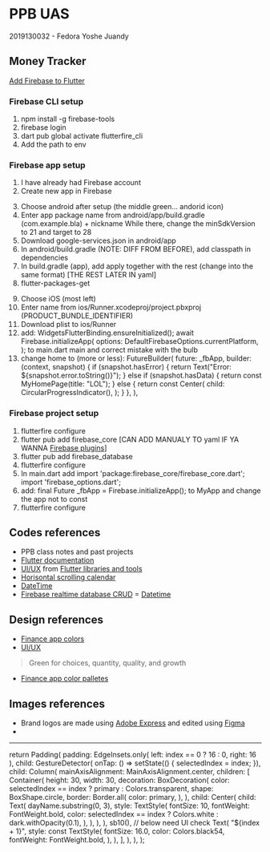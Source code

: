 # PPB UAS

2019130032 - Fedora Yoshe Juandy

## Money Tracker

<a href="https://firebase.google.com/docs/flutter/setup?platform=ios#available-plugins">Add Firebase to Flutter</a>

### Firebase CLI setup

1. npm install -g firebase-tools
2. firebase login
3. dart pub global activate flutterfire_cli
4. Add the path to env
### Firebase app setup

1. I have already had Firebase account
2. Create new app in Firebase

<!-- ANDROID -->
3. Choose android after setup (the middle green... andorid icon)
4. Enter app package name from android/app/build.gradle (com.example.bla) + nickname
While there, change the minSdkVersion to 21 and target to 28
5. Download google-services.json in android/app
6. In android/build.gradle (NOTE: DIFF FROM BEFORE), add classpath in dependencies
7. In build.gradle (app), add apply together with the rest (change into the same format)
[THE REST LATER IN yaml]
8. flutter-packages-get

<!-- iOS -->
9. Choose iOS (most left)
10. Enter name from ios/Runner.xcodeproj/project.pbxproj (PRODUCT_BUNDLE_IDENTIFIER)
11. Download plist to ios/Runner
12. add:
    WidgetsFlutterBinding.ensureInitialized();
    await Firebase.initializeApp(
        options: DefaultFirebaseOptions.currentPlatform,
    );
    to main.dart main and correct mistake with the bulb
13. change home to (more or less):
    FutureBuilder(
        future: _fbApp,
        builder: (context, snapshot) {
          if (snapshot.hasError) {
            return Text("Error:  ${snapshot.error.toString()}");
          } else if (snapshot.hasData) {
            return const MyHomePage(title: "LOL");
          } else {
            return const Center(
              child: CircularProgressIndicator(),
            );
          }
        },
      ),

### Firebase project setup

1. flutterfire configure
2. flutter pub add firebase_core [CAN ADD MANUALY TO yaml IF YA WANNA <a href="https://firebase.google.com/docs/flutter/setup?platform=ios#available-plugins">Firebase plugins</a>]
3. flutter pub add firebase_database
4. flutterfire configure
5. In main.dart add
    import 'package:firebase_core/firebase_core.dart';
    import 'firebase_options.dart';
6. add:
    final Future<FirebaseApp> _fbApp = Firebase.initializeApp();
    to MyApp and change the app not to const
7. flutterfire configure

## Codes references

- PPB class notes and past projects
- <a href="https://docs.flutter.dev/">Flutter documentation</a>
- <a href="https://flutterawesome.com/budget-tracker-app-ui-with-flutter/">UI/UX</a> from <a href="https://flutterawesome.com/">Flutter libraries and tools</a>
- <a href="https://stackoverflow.com/questions/71690214/how-do-construct-a-horizontally-scrollable-calendar-in-my-appbar-with-flutter">Horisontal scrolling calendar</a>
- <a href="https://codingzest.com/firebase-realtime-database-crud-operations-for-flutter-project/">DateTime</a>
- <a href="https://codingzest.com/firebase-realtime-database-crud-operations-for-flutter-project/">Firebase realtime database CRUD</a>
= <a href="https://stackoverflow.com/questions/51420559/get-last-month-date-in-flutter-dart">Datetime</a>

## Design references

- <a href="https://uxdesign.cc/3-colors-for-financial-applications-ec75c806e454">Finance app colors</a>
- <a href="https://dribbble.com/tags/expense_tracker">UI/UX</a>

> Green for choices, quantity, quality, and growth

- <a href="https://www.crazyegg.com/blog/color-palettes-financial/">Finance app color palletes</a>
## Images references

- Brand logos are made using <a href="https://express.adobe.com/express-apps/logo-maker">Adobe Express</a> and edited using <a href="https://www.figma.com/">Figma</a>
- 


---

return Padding(
            padding: EdgeInsets.only(
              left: index == 0 ? 16 : 0, right: 16
            ),
            child: GestureDetector(
              onTap: () => setState(() {
                selectedIndex = index;
              }),
              child: Column(
                mainAxisAlignment: MainAxisAlignment.center,
                children: <Widget>[
                  Container(
                    height: 30,
                    width: 30,
                    decoration: BoxDecoration(
                      color: selectedIndex == index ? primary : Colors.transparent,
                      shape: BoxShape.circle,
                      border: Border.all(
                        color: primary,
                      ),
                    ),
                    child: Center(
                      child: Text(
                        dayName.substring(0, 3),
                        style: TextStyle(
                          fontSize: 10,
                          fontWeight: FontWeight.bold,
                          color: selectedIndex == index ? Colors.white : dark.withOpacity(0.1),
                        ),
                      ),
                    ),
                  ),
                  sb10(),
                  // below need UI check
                  Text(
                    "${index + 1}",
                    style: const TextStyle(
                      fontSize: 16.0,
                      color: Colors.black54,
                      fontWeight: FontWeight.bold,
                    ),
                  ),
                ],
              ),
            ),
          );